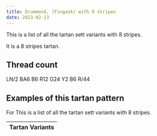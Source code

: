 ```yaml
---
title: Drummond, (Fingask) with 8 stripes
date: 2023-02-13
---
```

This is a list of all the tartan sett variants with 8 stripes.

It is a 8 stripes tartan.


## Thread count
LN/2 BA6 B6 R12 G24 Y2 B6 R/44

## Examples of this tartan pattern
For This is a list of all the tartan sett variants with 8 stripes.

| Tartan Variants |
|---------------|

